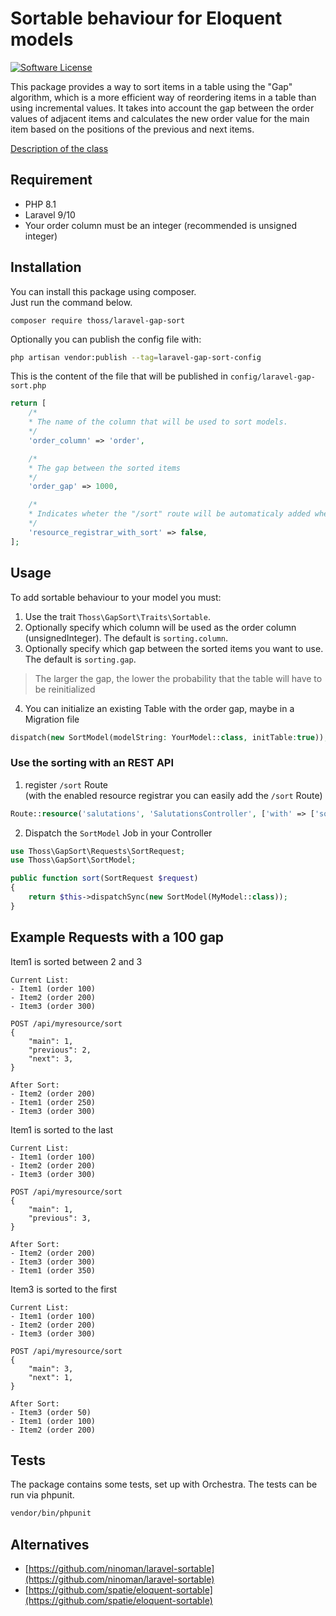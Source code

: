 # Sortable behaviour for Eloquent models

[![Software License](https://img.shields.io/badge/license-MIT-brightgreen.svg?style=flat-square)](LICENSE.md)

This package provides a way to sort items in a table using the "Gap" algorithm, which is a more efficient way of reordering items in a table than using incremental values. It takes into account the gap between the order values of adjacent items and calculates the new order value for the main item based on the positions of the previous and next items.

[Description of the class](SORTITEM_DESCRIPTION.md)

## Requirement

- PHP 8.1
- Laravel 9/10
- Your order column must be an integer (recommended is unsigned integer)

## Installation

You can install this package using composer.  
Just run the command below.

```
composer require thoss/laravel-gap-sort
```


Optionally you can publish the config file with:

```bash
php artisan vendor:publish --tag=laravel-gap-sort-config
```

This is the content of the file that will be published in `config/laravel-gap-sort.php`

```php
return [
    /*
    * The name of the column that will be used to sort models.
    */
    'order_column' => 'order',

    /*
    * The gap between the sorted items
    */
    'order_gap' => 1000,

    /*
    * Indicates wheter the "/sort" route will be automaticaly added when you use the route ::register method
    */
    'resource_registrar_with_sort' => false,
];

```


## Usage

To add sortable behaviour to your model you must:

1. Use the trait `Thoss\GapSort\Traits\Sortable`.
2. Optionally specify which column will be used as the order column (unsignedInteger). The default is `sorting.column`.
3. Optionally specify which gap between the sorted items you want to use. The default is `sorting.gap`.

> The larger the gap, the lower the probability that the table will have to be reinitialized

4. You can initialize an existing Table with the order gap, maybe in a Migration file

```php
dispatch(new SortModel(modelString: YourModel::class, initTable:true));
```

### Use the sorting with an REST API

1. register `/sort` Route  
(with the enabled resource registrar you can easily add the `/sort` Route)
```php
Route::resource('salutations', 'SalutationsController', ['with' => ['sort']]);
```
2. Dispatch  the `SortModel` Job in your Controller

```php
use Thoss\GapSort\Requests\SortRequest;
use Thoss\GapSort\SortModel;

public function sort(SortRequest $request)
{
    return $this->dispatchSync(new SortModel(MyModel::class));
}
```


## Example Requests with a 100 gap

Item1 is sorted between 2 and 3
```
Current List:
- Item1 (order 100)
- Item2 (order 200)
- Item3 (order 300)

POST /api/myresource/sort
{
    "main": 1,
    "previous": 2, 
    "next": 3,
}

After Sort:
- Item2 (order 200)
- Item1 (order 250)
- Item3 (order 300)
```


Item1 is sorted to the last
```
Current List:
- Item1 (order 100)
- Item2 (order 200)
- Item3 (order 300)

POST /api/myresource/sort
{
    "main": 1,
    "previous": 3, 
}

After Sort:
- Item2 (order 200)
- Item3 (order 300)
- Item1 (order 350)
```

Item3 is sorted to the first
```
Current List:
- Item1 (order 100)
- Item2 (order 200)
- Item3 (order 300)

POST /api/myresource/sort
{
    "main": 3,
    "next": 1, 
}

After Sort:
- Item3 (order 50)
- Item1 (order 100)
- Item2 (order 200)
```

## Tests

The package contains some tests, set up with Orchestra. The tests can be run via phpunit.

```bash
vendor/bin/phpunit
```

## Alternatives
- [https://github.com/ninoman/laravel-sortable](https://github.com/ninoman/laravel-sortable)
- [https://github.com/spatie/eloquent-sortable](https://github.com/spatie/eloquent-sortable)

